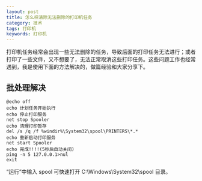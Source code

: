 ```yaml
---
layout: post
title: 怎么样清除无法删除的打印机任务
category: 技术
tags: 打印机
keywords: 打印机
---
```


打印机任务经常会出现一些无法删除的任务，导致后面的打印任务无法进行；或者打印了一些文件，又不想要了，无法正常取消这些打印任务。这些问题工作也经常遇到，我是使用下面的方法解决的，做篇经验和大家分享下。

## 批处理解决

```
@echo off
echo 计划任务开始执行 
echo 停止打印服务
net stop Spooler
echo 清理打印暂存
del /s /q /f %windir%\System32\spool\PRINTERS\*.*
echo 重新启动打印服务
net start Spooler
echo 完成!!!!(5秒后自动关闭)
ping -n 5 127.0.0.1>nul
exit
```

“运行”中输入 spool 可快速打开 C:\Windows\System32\spool 目录。